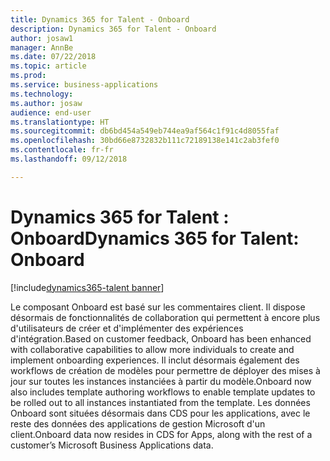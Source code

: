 ```yaml
---
title: Dynamics 365 for Talent - Onboard
description: Dynamics 365 for Talent - Onboard
author: josaw1
manager: AnnBe
ms.date: 07/22/2018
ms.topic: article
ms.prod: 
ms.service: business-applications
ms.technology: 
ms.author: josaw
audience: end-user
ms.translationtype: HT
ms.sourcegitcommit: db6bd454a549eb744ea9af564c1f91c4d8055faf
ms.openlocfilehash: 30bd66e8732832b111c72189138e141c2ab3fef0
ms.contentlocale: fr-fr
ms.lasthandoff: 09/12/2018

---
```


#  <a name="dynamics-365-for-talent-onboard"></a><span data-ttu-id="a3c44-103">Dynamics 365 for Talent : Onboard</span><span class="sxs-lookup"><span data-stu-id="a3c44-103">Dynamics 365 for Talent: Onboard</span></span>

[!include[dynamics365-talent banner](../../includes/dynamics365-talent.md)]



<span data-ttu-id="a3c44-104">Le composant Onboard est basé sur les commentaires client. Il dispose désormais de fonctionnalités de collaboration qui permettent à encore plus d'utilisateurs de créer et d'implémenter des expériences d'intégration.</span><span class="sxs-lookup"><span data-stu-id="a3c44-104">Based on customer feedback, Onboard has been enhanced with collaborative capabilities to allow more individuals to create and implement onboarding experiences.</span></span> <span data-ttu-id="a3c44-105">Il inclut désormais également des workflows de création de modèles pour permettre de déployer des mises à jour sur toutes les instances instanciées à partir du modèle.</span><span class="sxs-lookup"><span data-stu-id="a3c44-105">Onboard now also includes template authoring workflows to enable template updates to be rolled out to all instances instantiated from the template.</span></span> <span data-ttu-id="a3c44-106">Les données Onboard sont situées désormais dans CDS pour les applications, avec le reste des données des applications de gestion Microsoft d'un client.</span><span class="sxs-lookup"><span data-stu-id="a3c44-106">Onboard data now resides in CDS for Apps, along with the rest of a customer’s Microsoft Business Applications data.</span></span> 


